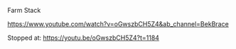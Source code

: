 Farm Stack

https://www.youtube.com/watch?v=oGwszbCH5Z4&ab_channel=BekBrace

Stopped at:
https://youtu.be/oGwszbCH5Z4?t=1184